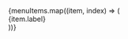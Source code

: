 <DropdownMenu>
              <DropdownMenuTrigger asChild className="cursor-pointer">
                <HiOutlineMenuAlt1 size={26} />
              </DropdownMenuTrigger>
              <DropdownMenuContent
                allign="start"
                className="ml-5 mt-2 cursor-pointer bg-background"
              >
                {menuItems.map((item, index) => (
                  <div key={index}>
                    <DropdownMenuItem
                      className={`cursor-pointer py-4 px-3 hover:bg-none rounded-none uppercase text-[0.8rem] ${
                        index % 2 === 0
                          ? "bg-[#212635] hover:bg-[#242a39]"
                          : "bg-bgitem hover:bg-[#252b3a]"
                      }`}
                    >
                      <Link href={item.href}>{item.label}</Link>
                    </DropdownMenuItem>
                    <div className=""></div>
                  </div>
                ))}
              </DropdownMenuContent>
            </DropdownMenu>